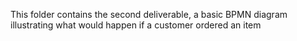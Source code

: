 This folder contains the second deliverable, a basic BPMN diagram illustrating what would happen if a customer ordered an item

